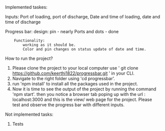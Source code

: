 Implemented taskes:

Inputs: Port of loading,
        port of discharge,
        Date and time of loading,
        date and time of discharge
        
Progress bar: 
        design:
            pin - nearly
            Ports and dots - done
        
        Functionality:
            working as it should be.
            Color and pin changes on status update of date and time.
            
 How to run the project?
 1. Please clone the project to your local computer use ' git clone https://github.com/keerthi1822/progressbar.git ' in your CLI.
 2. Navigate to the right folder using 'cd progressbar'.
 3. run 'npm install' to install all the packages used in the project.
 4. Now it is time to see the output of the project by running the command 'npm start'. then you notice a browser tab poping up with the url : localhost:3000 and this is     the view/ web page for the project. Please test and observe the progress bar with different inputs.
 
 Not implemented tasks:
 1. Tests
 
 
 
            
